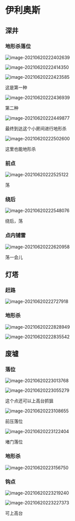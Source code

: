 # 伊利奥斯

## 深井

### 地形杀落位

![image-20210620222402639](http://lvshuhuai.cn/image-20210620222402639.png)

![image-20210620222414350](http://lvshuhuai.cn/image-20210620222414350.png)

![image-20210620222423585](http://lvshuhuai.cn/image-20210620222423585.png)

这是第一种

![image-20210620222436939](http://lvshuhuai.cn/image-20210620222436939.png)

第二种

![image-20210620222449877](http://lvshuhuai.cn/image-20210620222449877.png)

最终到达这个小房间进行地形杀

![image-20210620222502600](http://lvshuhuai.cn/image-20210620222502600.png)

这里也能地形杀

### 前点

![image-20210620222525122](http://lvshuhuai.cn/image-20210620222525122.png)

荡

### 绕后

![image-20210620222548076](http://lvshuhuai.cn/image-20210620222548076.png)

绕后，荡

### 点内铺雷

![image-20210620222620958](http://lvshuhuai.cn/image-20210620222620958.png)

荡一会儿

## 灯塔

### 赶路

![image-20210620222727918](http://lvshuhuai.cn/image-20210620222727918.png)

### 地形杀

![image-20210620222828949](http://lvshuhuai.cn/image-20210620222828949.png)

![image-20210620222835542](http://lvshuhuai.cn/image-20210620222835542.png)

## 废墟

### 落位

![image-20210620223013768](http://lvshuhuai.cn/image-20210620223013768.png)

![image-20210620223055279](http://lvshuhuai.cn/image-20210620223055279.png)

这个点还可以上高台抓狙

![image-20210620223108655](http://lvshuhuai.cn/image-20210620223108655.png)

前压落位

![image-20210620223122404](http://lvshuhuai.cn/image-20210620223122404.png)

堵门落位

### 地形杀

![image-20210620223156750](http://lvshuhuai.cn/image-20210620223156750.png)

### 钩点

![image-20210620223219240](http://lvshuhuai.cn/image-20210620223219240.png)

![image-20210620223227373](http://lvshuhuai.cn/image-20210620223227373.png)

可上高台